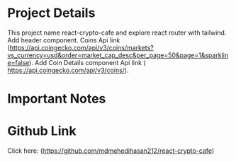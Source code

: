 # Project Details

This project name react-crypto-cafe and explore react router with tailwind. Add header component. Coins Api link (https://api.coingecko.com/api/v3/coins/markets?vs_currency=usd&order=market_cap_desc&per_page=50&page=1&sparkline=false). Add Coin Details component Api link ( https://api.coingecko.com/api/v3/coins/).

# Important Notes


# Github Link

Click here: (https://github.com/mdmehedihasan212/react-crypto-cafe)

